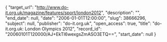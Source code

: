 {
  "target_url": "http://www.do-it.org.uk/magazine/features/sport/london2012", 
  "description": "", 
  "end_date": null, 
  "date": "2006-01-01T12:00:00", 
  "slug": 38666296, 
  "subject": null, 
  "publisher": "do-it.org.uk", 
  "open_access": true, 
  "title": "do-it.org.uk: London Olympics 2012", 
  "record_id": "20060101T120000/AJ+EkTI6wexgsZmASO3ETQ==", 
  "start_date": null
}

